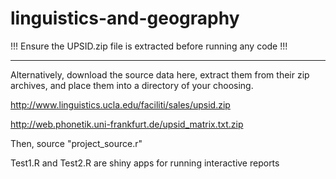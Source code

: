 # linguistics-and-geography
!!! Ensure the UPSID.zip file is extracted before running any code !!!

--------------

Alternatively, download the source data here, extract them from their zip archives, and place them into a directory of your choosing.
 
 http://www.linguistics.ucla.edu/faciliti/sales/upsid.zip
 
 http://web.phonetik.uni-frankfurt.de/upsid_matrix.txt.zip
 
 Then, source "project_source.r"
 
 Test1.R and Test2.R are shiny apps for running interactive reports
